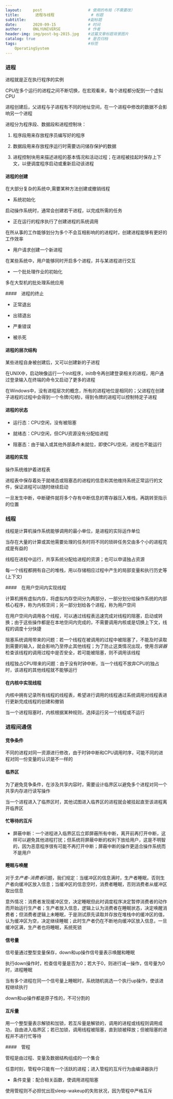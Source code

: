 ```yaml
---
layout:     post                    # 使用的布局（不需要改）
title:       进程与线程                # 标题 
subtitle:                           #副标题
date:       2020-09-15              # 时间
author:     ONLYUNIVERSE            # 作者
header-img: img/post-bg-2015.jpg    #这篇文章标题背景图片
catalog: true                       # 是否归档
tags:                               #标签
    OperatingSystem
---
```


### 进程

进程就是正在执行程序的实例

CPU在多个运行的进程之间不断切换，在宏观看来，每个进程都分配到一个虚拟CPU

进程创建后，父进程与子进程有不同的地址空间，在一个进程中修改的数据不会影响另一个进程

进程分为程序段、数据段和进程控制块：

1. 程序段用来存放程序员编写好的程序

2. 数据段用来存放程序运行时需要访问储存保护的数据

3. 进程控制块用来描述进程的基本情况和活动过程；在进程被挂起时保存上下文，以便调度程序启动或重新启动该进程

#### 进程的创建

在大部分复杂的系统中,需要某种方法创建或撤销线程

* 系统初始化

启动操作系统时，通常会创建若干进程，以完成所需的任务

* 正在运行的程序执行了创建进程的系统调用

在所从事的工作能够划分为多个不会互相影响的的进程时，创建进程能够有更好的工作效率

* 用户请求创建一个新进程

在某些系统中，用户能够同时开启多个进程，并与某进程进行交互

* 一个批处理作业的初始化

多在大型机的批处理系统应用

####　进程的终止

* 正常退出

* 出错退出

* 严重错误

* 被杀死

#### 进程的层次结构

某些进程自身被创建后，又可以创建新的子进程

在UNIX中，启动映像运行一个init程序，init命令再创建登录相关的进程，用户通过登录输入在终端的命令又启动了更多的进程

在Windows中，没有进程层次的概念，所有的进程地位是相同的；父进程在创建子进程的过程中会得到一个令牌(句柄)，得到令牌的进程可以控制特定子进程

#### 进程的状态

* 运行态：CPU空闲，没有被阻塞

* 就绪态：CPU空闲，但CPU资源没有分配给进程

* 阻塞态：由于输入或其他外部条件未就位，即使CPU空闲，进程也不能运行

#### 进程的实现

操作系统维护着进程表

进程表中保存着处于就绪态或阻塞态的进程的信息和其他维持系统正常运行的文件，保证进程可以随时继续启动

一旦发生中断，中断硬件就将多个存有中断信息的寄存器压入堆栈，再跳转至指示的位置

### 线程

线程是计算机操作系统能够调用的最小单位，是进程的实际运作单位

当存在大量的计算或其他需要处理的任务时将不同的琐碎任务交由多个小的进程完成是有益的

线程在进程中运行，共享系统分配给进程的资源；也可以申请独占资源

每一个线程都拥有自己的堆栈，用以存储相应过程中产生的局部变量和执行历史等(上下文)

####　在用户空间内实现线程

计算机拥有虚拟内存，将虚拟内存空间分为两部分，一部分划分给操作系统的内部核心程序，称为内核空间；另一部分划给各个进程，称为用户空间

在用户空间内调用各个线程，可以通过线程表迅速完成对线程的阻塞，启动或转换；由于这些操作都是在本地空间内完成的，不需要调用内核或是切换上下文，线程的调度十分快捷

阻塞系统调用带来的问题：若一个线程在被调用的过程中被阻塞了，不能及时读取到需要的输入，就会影响乃至停止其他线程；为了防止这类情况出现，使用*包装器*检查该线程的调用过程中是否安全，若可能被阻塞，则不调用该线程

线程独占CPU带来的问题：由于没有时钟中断，当一个线程不放弃CPU的独占时，该进程的其他线程就不能够运行

#### 在内核中实现线程

内核中拥有记录所有线程的线程表，希望进行调用的线程通过系统调用对线程表进行更新完成线程的创建和撤销

当一个进程阻塞时，内核根据某种规则，选择运行另一个线程或不运行

### 进程间通信

#### 竞争条件

不同的进程对同一资源进行修改，由于时钟中断和CPU调用时序，可能不同的进程对同一份变量的认识是不一样的

#### 临界区

为了避免竞争条件，在涉及共享内容时，需要设计临界区以避免多个进程对同一个共享内存进行读写操作

当一个进程进入了临界区时，其他试图进入临界区的进程就会被挂起直至该进程离开临界区

#### 忙等待的互斥

* 屏蔽中断：一个进程进入临界区后立即屏蔽所有中断，离开前再打开中断，这样可以避免其他进程打扰；但系统将屏蔽中断的权利下放给用户，这是不明智的，因为恶意程序很有可能不再打开中断；屏蔽中断的操作更适合操作系统而不是用户

#### 睡眠与唤醒

对于*生产者-消费者*问题，我们规定：当缓冲区的信息满时，生产者睡眠，否则生产者向缓冲区放入信息；当缓冲区的信息空时，消费者睡眠，否则消费者从缓冲区取出信息

意外情况：消费者发现缓冲区空，决定睡眠但此时调度程序决定暂停消费者的动作而开始运行生产者；生产者放入信息，逻辑上认为消费者在睡眠状态，决定唤醒消费者；但消费者逻辑上未睡眠，于是测试原先读取并存放在堆栈中的缓冲区的值，认为缓冲区为空，决定继续睡眠；此时生产者仍在不断地向缓冲区放入信息，一旦缓冲区满，生产者也将睡眠，系统死锁

#### 信号量

信号量通过整型变量保存，down和up操作信号量表示唤醒和睡眠

执行down操作时，检查信号量是否为0；若大于0，则进行减一操作，信号量为0时，进程睡眠

当有多个进程在同一个信号量上睡眠时，系统随机挑选一个执行up操作，使该进程继续执行

down和up操作都是原子性的，不可分割的

#### 互斥量

用一个整型量表示解锁和加锁，若互斥量是解锁的，调用的进程或线程则调用成功，自由进入临界区；若已加锁，调用线程被阻塞，直到锁被释放；但被阻塞的进程并不进行忙等待

####　管程

管程是由过程、变量及数据结构组成的一个集合

任意时刻，管程中只能有一个活跃的进程；进入管程的互斥行为由编译器执行

* 条件变量：配合相关函数，使调用进程阻塞

使用管程则不必担忧出现sleep-wakeup的失败状况，因为管程中严格互斥
